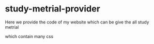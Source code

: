 # study-metrial-provider
Here we provide the code of my website which can be give the all study metrial


which contain many css
